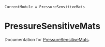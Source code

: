 ```@meta
CurrentModule = PressureSensitiveMats
```

# PressureSensitiveMats

Documentation for [PressureSensitiveMats](https://github.com/carterjgreen/PressureSensitiveMats.jl).

```@index
```
